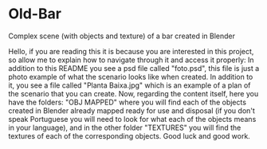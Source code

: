 # Old-Bar
Complex scene (with objects and texture) of a bar created in Blender

Hello, if you are reading this it is because you are interested in this project, so allow me to explain how to navigate through it and access it properly: In addition to this README you see a psd file called "foto.psd", this file is just a photo example of what the scenario looks like when created. In addition to it, you see a file called "Planta Baixa.jpg" which is an example of a plan of the scenario that you can create. Now, regarding the content itself, here you have the folders: "OBJ MAPPED" where you will find each of the objects created in Blender already mapped ready for use and disposal (if you don't speak Portuguese you will need to look for what each of the objects means in your language), and in the other folder "TEXTURES" you will find the textures of each of the corresponding objects. Good luck and good work.
